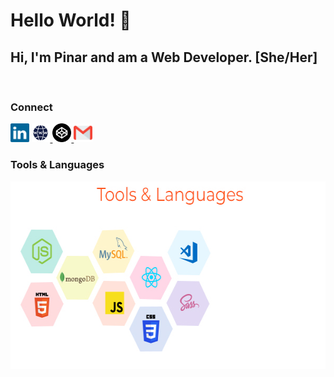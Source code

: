 # Hello World! :raising_hand:



<h2>Hi, I'm Pinar and am a Web Developer. [She/Her] </h2>
<br>
<h3> Connect </h3>
<a href="https://www.linkedin.com/in/epinar"><img height="30" alt="LinkedIn" src="https://raw.githubusercontent.com/pinargultekin/pinargultekin/master/images/linkedin.svg"></a> 
<a href="https://www.pinargultekin.com"><img height="30" alt="Portfolio" src="https://raw.githubusercontent.com/pinargultekin/pinargultekin/master/images/www.svg"> </a> 
<a href="https://codepen.io/29bucuk"><img height="30" alt="Codepen" src="https://raw.githubusercontent.com/pinargultekin/pinargultekin/master/images/codepen.svg"> </a>
<a href="mailto:gultekinep@gmail.com"><img height="30" alt="Gmail" src="https://raw.githubusercontent.com/pinargultekin/pinargultekin/master/images/gmail.svg"> </a>

<br>

<h3> Tools & Languages </h3>
<div align="left">

<img height="300" alt="Tools" src="https://raw.githubusercontent.com/pinargultekin/pinargultekin/master/images/tools.jpg">

</div>